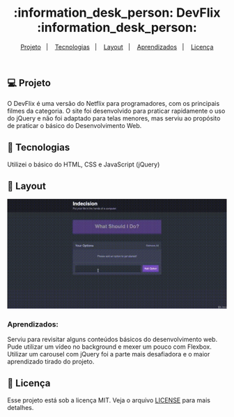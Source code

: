 <h1 align="center">
 :information_desk_person: DevFlix :information_desk_person:
</h1>

<p align="center">
<a href="#-projeto">Projeto</a>&nbsp;&nbsp;&nbsp;|&nbsp;&nbsp;&nbsp;
  <a href="#rocket-tecnologias">Tecnologias</a>&nbsp;&nbsp;&nbsp;|&nbsp;&nbsp;&nbsp;  
  <a href="#-layout">Layout</a>&nbsp;&nbsp;&nbsp;|&nbsp;&nbsp;&nbsp;
  <a href="#zap-executando">Aprendizados</a>&nbsp;&nbsp;&nbsp;|&nbsp;&nbsp;&nbsp;
  <a href="#memo-licença">Licença</a>
</p>

<br>

## 💻 Projeto

O DevFlix é uma versão do Netflix para programadores, com os principais filmes da categoria. O site foi desenvolvido para praticar rapidamente o uso do jQuery e não foi adaptado para telas menores, mas serviu ao propósito de praticar o básico do Desenvolvimento Web.

## :rocket: Tecnologias

Utilizei o básico do HTML, CSS e JavaScript (jQuery)

## 🎨 Layout

![Gif DevFlix](https://github.com/ChristySchott/indecision-react/blob/master/indecision.gif)

### Aprendizados:

Serviu para revisitar alguns conteúdos básicos do desenvolvimento web. Pude utilizar um vídeo no background e mexer um pouco com Flexbox. Utilizar um carousel com jQuery foi a parte mais desafiadora e o maior aprendizado tirado do projeto.

## :memo: Licença

Esse projeto está sob a licença MIT. Veja o arquivo [LICENSE](LICENSE.md) para mais detalhes.


